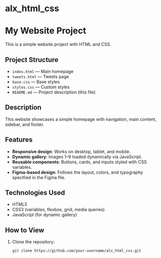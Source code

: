 # alx_html_css

# My Website Project

This is a simple website project with HTML and CSS.

## Project Structure
- `index.html` — Main homepage
- `tweets.html` — Tweets page
- `base.css` — Base styles
- `styles.css` — Custom styles
- `README.md` — Project description (this file)

## Description
This website showcases a simple homepage with navigation, main content, sidebar, and footer.

## Features

- **Responsive design**: Works on desktop, tablet, and mobile.
- **Dynamic gallery**: Images 1–9 loaded dynamically via JavaScript.
- **Reusable components**: Buttons, cards, and inputs styled with CSS variables.
- **Figma-based design**: Follows the layout, colors, and typography specified in the Figma file.

## Technologies Used

- HTML5
- CSS3 (variables, flexbox, grid, media queries)
- JavaScript (for dynamic gallery)

## How to View

1. Clone the repository:
   ```bash
   git clone https://github.com/your-username/alx_html_css.git
